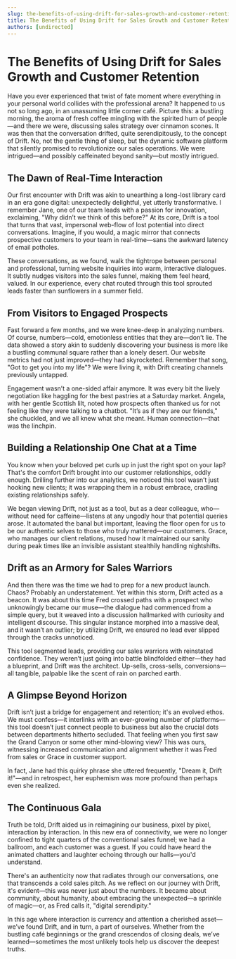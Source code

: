 ```yaml
---
slug: the-benefits-of-using-drift-for-sales-growth-and-customer-retention
title: The Benefits of Using Drift for Sales Growth and Customer Retention
authors: [undirected]
---
```



# The Benefits of Using Drift for Sales Growth and Customer Retention

Have you ever experienced that twist of fate moment where everything in your personal world collides with the professional arena? It happened to us not so long ago, in an unassuming little corner café. Picture this: a bustling morning, the aroma of fresh coffee mingling with the spirited hum of people—and there we were, discussing sales strategy over cinnamon scones. It was then that the conversation drifted, quite serendipitously, to the concept of Drift. No, not the gentle thing of sleep, but the dynamic software platform that silently promised to revolutionize our sales operations. We were intrigued—and possibly caffeinated beyond sanity—but mostly intrigued.

## The Dawn of Real-Time Interaction

Our first encounter with Drift was akin to unearthing a long-lost library card in an era gone digital: unexpectedly delightful, yet utterly transformative. I remember Jane, one of our team leads with a passion for innovation, exclaiming, "Why didn’t we think of this before?" At its core, Drift is a tool that turns that vast, impersonal web-flow of lost potential into direct conversations. Imagine, if you would, a magic mirror that connects prospective customers to your team in real-time—sans the awkward latency of email potholes. 

These conversations, as we found, walk the tightrope between personal and professional, turning website inquiries into warm, interactive dialogues. It subtly nudges visitors into the sales funnel, making them feel heard, valued. In our experience, every chat routed through this tool sprouted leads faster than sunflowers in a summer field.

## From Visitors to Engaged Prospects

Fast forward a few months, and we were knee-deep in analyzing numbers. Of course, numbers—cold, emotionless entities that they are—don’t lie. The data showed a story akin to suddenly discovering your business is more like a bustling communal square rather than a lonely desert. Our website metrics had not just improved—they had skyrocketed. Remember that song, "Got to get you into my life"? We were living it, with Drift creating channels previously untapped.

Engagement wasn’t a one-sided affair anymore. It was every bit the lively negotiation like haggling for the best pastries at a Saturday market. Angela, with her gentle Scottish lilt, noted how prospects often thanked us for not feeling like they were talking to a chatbot. "It’s as if they are our friends," she chuckled, and we all knew what she meant. Human connection—that was the linchpin.

## Building a Relationship One Chat at a Time

You know when your beloved pet curls up in just the right spot on your lap? That's the comfort Drift brought into our customer relationships, oddly enough. Drilling further into our analytics, we noticed this tool wasn’t just hooking new clients; it was wrapping them in a robust embrace, cradling existing relationships safely. 

We began viewing Drift, not just as a tool, but as a dear colleague, who—without need for caffeine—listens at any ungodly hour that potential queries arose. It automated the banal but important, leaving the floor open for us to be our authentic selves to those who truly mattered—our customers. Grace, who manages our client relations, mused how it maintained our sanity during peak times like an invisible assistant stealthily handling nightshifts.

## Drift as an Armory for Sales Warriors

And then there was the time we had to prep for a new product launch. Chaos? Probably an understatement. Yet within this storm, Drift acted as a beacon. It was about this time Fred crossed paths with a prospect who unknowingly became our muse—the dialogue had commenced from a simple query, but it weaved into a discussion hallmarked with curiosity and intelligent discourse. This singular instance morphed into a massive deal, and it wasn’t an outlier; by utilizing Drift, we ensured no lead ever slipped through the cracks unnoticed.

This tool segmented leads, providing our sales warriors with reinstated confidence. They weren’t just going into battle blindfolded either—they had a blueprint, and Drift was the architect. Up-sells, cross-sells, conversions—all tangible, palpable like the scent of rain on parched earth.

## A Glimpse Beyond Horizon

Drift isn’t just a bridge for engagement and retention; it's an evolved ethos. We must confess—it interlinks with an ever-growing number of platforms—this tool doesn’t just connect people to business but also the crucial dots between departments hitherto secluded. That feeling when you first saw the Grand Canyon or some other mind-blowing view? This was ours, witnessing increased communication and alignment whether it was Fred from sales or Grace in customer support.

In fact, Jane had this quirky phrase she uttered frequently, "Dream it, Drift it!"—and in retrospect, her euphemism was more profound than perhaps even she realized.

## The Continuous Gala

Truth be told, Drift aided us in reimagining our business, pixel by pixel, interaction by interaction. In this new era of connectivity, we were no longer confined to tight quarters of the conventional sales funnel; we had a ballroom, and each customer was a guest. If you could have heard the animated chatters and laughter echoing through our halls—you'd understand.

There's an authenticity now that radiates through our conversations, one that transcends a cold sales pitch. As we reflect on our journey with Drift, it's evident—this was never just about the numbers. It became about community, about humanity, about embracing the unexpected—a sprinkle of magic—or, as Fred calls it, "digital serendipity."

In this age where interaction is currency and attention a cherished asset—we’ve found Drift, and in turn, a part of ourselves. Whether from the bustling café beginnings or the grand crescendos of closing deals, we’ve learned—sometimes the most unlikely tools help us discover the deepest truths. 
